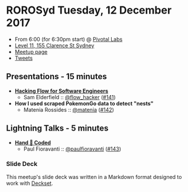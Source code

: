 # ROROSyd Tuesday, 12 December 2017

- From 6:00 (for 6:30pm start) @ [Pivotal Labs][]
- [Level 11, 155 Clarence St Sydney][]
- [Meetup page][]
- [Tweets][]

## Presentations - 15 minutes

- **[Hacking Flow for Software Engineers][]**
  - Sam Elderfield :: [@flow_hacker][] ([#141][])
- **How I used scraped PokemonGo data to detect "nests"**
  - Matenia Rossides :: [@matenia][] ([#142][])

## Lightning Talks - 5 minutes

- **[Hand 🙌 Coded][]**
  - Paul Fioravanti :: [@paulfioravanti][] ([#143][])

### Slide Deck

This meetup's slide deck was written in a Markdown format designed to work with
[Deckset][].

[Hacking Flow for Software Engineers]: https://docs.google.com/presentation/d/1_0sA1lhrmghO_jsq60MO8hv1SYFax9Zj_uqHpmeq0Ws/edit#slide=id.p3
[@flow_hacker]: https://twitter.com/flow_hacker
[#141]: https://github.com/rails-oceania/roro/issues/141
[@matenia]: https://twitter.com/matenia
[#142]: https://github.com/rails-oceania/roro/issues/142
[Hand 🙌 Coded]: https://speakerdeck.com/paulfioravanti/hand-coded
[@paulfioravanti]: https://twitter.com/paulfioravanti
[#143]: https://github.com/rails-oceania/roro/issues/143
[Pivotal Labs]: https://pivotal.io/locations/sydney
[Level 11, 155 Clarence St Sydney]: https://goo.gl/maps/k6v9wdomLWF2
[Meetup page]: https://www.meetup.com/Ruby-On-Rails-Oceania-Sydney/events/qmvmqnywqbqb/
[Tweets]: https://twitter.com/search?f=tweets&q=rorosyd%20since%3A2017-12-12%20until%3A2017-12-14&src=typd
[Deckset]: https://www.decksetapp.com/
